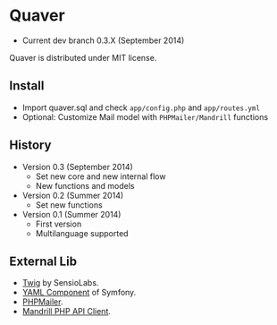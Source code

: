 Quaver
======
* Current dev branch 0.3.X (September 2014)

Quaver is distributed under MIT license.

Install
-------
* Import quaver.sql and check `app/config.php` and `app/routes.yml`
* Optional: Customize Mail model with `PHPMailer/Mandrill` functions


History
-------
* Version 0.3 (September 2014)
	* Set new core and new internal flow
	* New functions and models
* Version 0.2 (Summer 2014)
	* Set new functions
* Version 0.1 (Summer 2014)
	* First version
	* Multilanguage supported


External Lib
------------
* [Twig](http://twig.sensiolabs.org/) by SensioLabs.
* [YAML Component](http://symfony.com/doc/current/components/yaml/introduction.html) of Symfony.
* [PHPMailer](https://github.com/PHPMailer/PHPMailer).
* [Mandrill PHP API Client](https://mandrillapp.com/api/docs/).